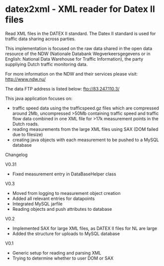 datex2xml - XML reader for Datex II files
=========

Read XML files in the DATEX II standard.
The Datex II standard is used for traffic data sharing across parties.

This implementation is focused on the raw data shared in the open data resource of the NDW (Nationale Databank Wegverkeersgegevens or in English: National Data Warehouse for Traffic Information), the party suppliying Dutch traffic monitoring data.

For more information on the NDW and their services please visit:
http://www.ndw.nu/

The data FTP address is listed below:
ftp://83.247.110.3/

This java application focuses on:
*  traffic speed data using the trafficspeed.gz files which are compressed around 2Mb, uncompressed >50Mb containing traffic speed and traffic flow data combined in one XML file for >17k measurement points in the Dutch roads.
*  reading measurements from the large XML files using SAX (DOM failed due to filesize)
*  creating java objects with each measurement to be pushed to a MySQL database

Changelog

V0.31
- Fixed measurement entry in DataBaseHelper class

V0.3
- Moved from logging to measurement object creation
- Added all relevant entries for datapoints
- Integrated MySQL jarfile
- Reading objects and push attributes to database

V0.2
- Implemented SAX for large XML files, as DATEX II files for NL are large
- Added the structure for uploads to MySQL database

V0.1
- Generic setup for reading and parsing XML
- Trying to determine whether to user DOM or SAX
